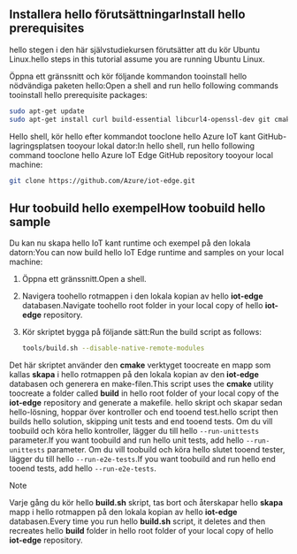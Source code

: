 ## <a name="install-hello-prerequisites"></a><span data-ttu-id="ec701-101">Installera hello förutsättningar</span><span class="sxs-lookup"><span data-stu-id="ec701-101">Install hello prerequisites</span></span>

<span data-ttu-id="ec701-102">hello stegen i den här självstudiekursen förutsätter att du kör Ubuntu Linux.</span><span class="sxs-lookup"><span data-stu-id="ec701-102">hello steps in this tutorial assume you are running Ubuntu Linux.</span></span>

<span data-ttu-id="ec701-103">Öppna ett gränssnitt och kör följande kommandon tooinstall hello nödvändiga paketen hello:</span><span class="sxs-lookup"><span data-stu-id="ec701-103">Open a shell and run hello following commands tooinstall hello prerequisite packages:</span></span>

```bash
sudo apt-get update
sudo apt-get install curl build-essential libcurl4-openssl-dev git cmake libssl-dev uuid-dev valgrind libglib2.0-dev libtool autoconf
```

<span data-ttu-id="ec701-104">Hello shell, kör hello efter kommandot tooclone hello Azure IoT kant GitHub-lagringsplatsen tooyour lokal dator:</span><span class="sxs-lookup"><span data-stu-id="ec701-104">In hello shell, run hello following command tooclone hello Azure IoT Edge GitHub repository tooyour local machine:</span></span>

```bash
git clone https://github.com/Azure/iot-edge.git
```

## <a name="how-toobuild-hello-sample"></a><span data-ttu-id="ec701-105">Hur toobuild hello exempel</span><span class="sxs-lookup"><span data-stu-id="ec701-105">How toobuild hello sample</span></span>

<span data-ttu-id="ec701-106">Du kan nu skapa hello IoT kant runtime och exempel på den lokala datorn:</span><span class="sxs-lookup"><span data-stu-id="ec701-106">You can now build hello IoT Edge runtime and samples on your local machine:</span></span>

1. <span data-ttu-id="ec701-107">Öppna ett gränssnitt.</span><span class="sxs-lookup"><span data-stu-id="ec701-107">Open a shell.</span></span>

1. <span data-ttu-id="ec701-108">Navigera toohello rotmappen i den lokala kopian av hello **iot-edge** databasen.</span><span class="sxs-lookup"><span data-stu-id="ec701-108">Navigate toohello root folder in your local copy of hello **iot-edge** repository.</span></span>

1. <span data-ttu-id="ec701-109">Kör skriptet bygga på följande sätt:</span><span class="sxs-lookup"><span data-stu-id="ec701-109">Run the build script as follows:</span></span>

    ```sh
    tools/build.sh --disable-native-remote-modules
    ```

<span data-ttu-id="ec701-110">Det här skriptet använder den **cmake** verktyget toocreate en mapp som kallas **skapa** i hello rotmappen på den lokala kopian av den **iot-edge** databasen och generera en make-filen.</span><span class="sxs-lookup"><span data-stu-id="ec701-110">This script uses the **cmake** utility toocreate a folder called **build** in hello root folder of your local copy of the **iot-edge** repository and generate a makefile.</span></span> <span data-ttu-id="ec701-111">hello skript och skapar sedan hello-lösning, hoppar över kontroller och end tooend test.</span><span class="sxs-lookup"><span data-stu-id="ec701-111">hello script then builds hello solution, skipping unit tests and end tooend tests.</span></span> <span data-ttu-id="ec701-112">Om du vill toobuild och köra hello kontroller, lägger du till hello `--run-unittests` parameter.</span><span class="sxs-lookup"><span data-stu-id="ec701-112">If you want toobuild and run hello unit tests, add hello `--run-unittests` parameter.</span></span> <span data-ttu-id="ec701-113">Om du vill toobuild och köra hello slutet tooend tester, lägger du till hello `--run-e2e-tests`.</span><span class="sxs-lookup"><span data-stu-id="ec701-113">If you want toobuild and run hello end tooend tests, add hello `--run-e2e-tests`.</span></span>

> [!NOTE]
> <span data-ttu-id="ec701-114">Varje gång du kör hello **build.sh** skript, tas bort och återskapar hello **skapa** mapp i hello rotmappen på den lokala kopian av hello **iot-edge** databasen.</span><span class="sxs-lookup"><span data-stu-id="ec701-114">Every time you run hello **build.sh** script, it deletes and then recreates hello **build** folder in hello root folder of your local copy of hello **iot-edge** repository.</span></span>
